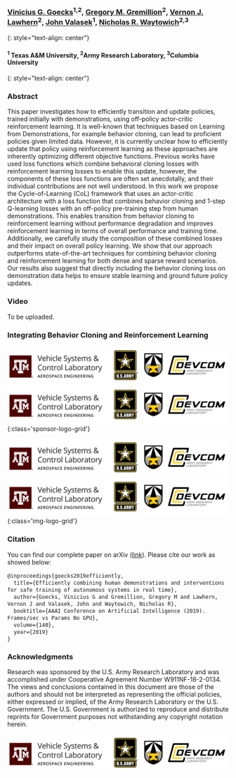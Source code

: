 &nbsp;  
### [Vinicius G. Goecks](https://www.vggoecks.com/)<sup>1,2</sup>, [Gregory M. Gremillion](https://scholar.google.com/citations?user=F5GopigAAAAJ&hl=en&oi=ao)<sup>2</sup>, [Vernon J. Lawhern](https://scholar.google.com/citations?user=9tJ4piEAAAAJ&hl=en)<sup>2</sup>,  [John Valasek](https://engineering.tamu.edu/aerospace/profiles/jvalasek.html)<sup>1</sup>, [Nicholas R. Waytowich](http://liinc.bme.columbia.edu/author/nick-waytowich/)<sup>2,3</sup>
{: style="text-align: center"}

#### <sup>1</sup> Texas A&M University, <sup>2</sup>Army Research Laboratory, <sup>3</sup>Columbia University
{: style="text-align: center"}

### Abstract

This paper investigates how to efficiently transition and update policies, trained initially with demonstrations,  using off-policy actor-critic reinforcement learning. It is well-known that techniques based on Learning from Demonstrations, for example behavior cloning, can lead to proficient policies given limited data. However, it is currently unclear how to efficiently update that policy using reinforcement learning as these approaches are inherently optimizing different objective functions. Previous works have used loss functions which combine behavioral cloning losses with reinforcement learning losses to enable this update, however, the components of these loss functions are often set anecdotally, and their individual contributions are not well understood. In this work we propose the Cycle-of-Learning (CoL) framework that uses an actor-critic architecture with a loss function that combines behavior cloning and 1-step Q-learning losses with an off-policy pre-training step from human demonstrations. This enables transition from behavior cloning to reinforcement learning without performance degradation and improves reinforcement learning in terms of overall performance and training time. Additionally, we carefully study the composition of these combined losses and their impact on overall policy learning. We show that our approach outperforms state-of-the-art techniques for combining behavior cloning and reinforcement learning for both dense and sparse reward scenarios. Our results also suggest that directly including the behavior cloning loss on demonstration data helps to ensure stable learning and ground future policy updates.

### Video

To be uploaded.

### Integrating Behavior Cloning and Reinforcement Learning

![Lab Logos](lab_logos.png) ![Lab Logos](lab_logos.png)
{:class='sponsor-logo-grid'}

![Lab Logos](lab_logos.png) ![Lab Logos](lab_logos.png)
{:class='img-logo-grid'}

### Citation

You can find our complete paper on arXiv ([link](https://arxiv.org/abs/1810.11545)). Please cite our work as showed below: 
```
@inproceedings{goecks2019efficiently,
  title={Efficiently combining human demonstrations and interventions for safe training of autonomous systems in real time},
  author={Goecks, Vinicius G and Gremillion, Gregory M and Lawhern, Vernon J and Valasek, John and Waytowich, Nicholas R},
  booktitle={AAAI Conference on Artificial Intelligence (2019). Frames/sec vs Params No GPU},
  volume={140},
  year={2019}
}
```

### Acknowledgments

Research was sponsored by the U.S. Army Research Laboratory and was accomplished under Cooperative Agreement Number W911NF-18-2-0134. The views and conclusions contained in this document are those of the authors and should not be interpreted as representing the official policies, either expressed or implied, of the Army Research Laboratory or the U.S. Government. The U.S. Government is authorized to reproduce and distribute reprints for Government purposes not withstanding any copyright notation herein.

![Lab Logos](lab_logos.png)
